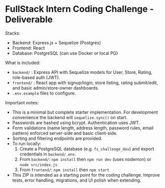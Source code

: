 # FullStack Intern Coding Challenge - Deliverable

Stacks:
- Backend: Express.js + Sequelize (Postgres)
- Frontend: React
- Database: PostgreSQL (can use Docker or local PG)

What is included:
- `backend/` : Express API with Sequelize models for User, Store, Rating, role-based auth (JWT).
- `frontend/` : React app with signup/login, store listing, rating submit/edit, and basic admin/store-owner dashboards.
- `.env.example` files to configure.

Important notes:
- This is a minimal but complete starter implementation. For development convenience the backend will `sequelize.sync()` on start.
- Passwords are hashed using bcrypt. Authentication uses JWT.
- Form validations (name length, address length, password rules, email pattern) enforced server-side and basic client-side.
- Sorting and filtering endpoints are provided.
- To run locally:
  1. Create a PostgreSQL database (e.g. `fs_challenge_dev`) and export credentials in `backend/.env`.
  2. From `backend/`: `npm install` then `npm run dev` (uses nodemon) or `node src/index.js`
  3. From `frontend/`: `npm install` then `npm start`
- This ZIP is intended as a starting point for the coding challenge. Improve tests, error handling, migrations, and UI polish when extending.

